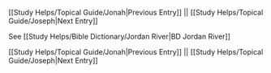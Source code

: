 [[Study Helps/Topical Guide/Jonah|Previous Entry]]  ||  [[Study Helps/Topical Guide/Joseph|Next Entry]]

 See [[Study Helps/Bible Dictionary/Jordan River|BD Jordan River]]

[[Study Helps/Topical Guide/Jonah|Previous Entry]]  ||  [[Study Helps/Topical Guide/Joseph|Next Entry]]